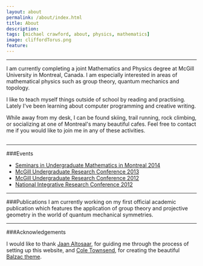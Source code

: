 ```yaml
---
layout: about
permalink: /about/index.html
title: About
description: 
tags: [michael crawford, about, physics, mathematics]
image: cliffordTorus.png
feature: 
---
```

***
I am currently completing a joint Mathematics and Physics degree at McGill University in Montreal, Canada. I am especially interested in areas of mathematical physics such as group theory, quantum mechanics and topology.

I like to teach myself things outside of school by reading and practising. Lately I've been learning about computer programming and creative writing. 

While away from my desk, I can be found skiing, trail running, rock climbing, or socializing at one of Montreal's many beautiful cafes. Feel free to contact me if you would like to join me in any of these activities.

## <center><a href="https://twitter.com/michaelcrwfrd"><i class="fa fa-twitter"></i></a> <a href="mailto:mcrwfrd@gmail.com"><i class="fa fa-envelope"></i></a></center>

***

###Events
* [Seminars in Undergraduate Mathematics in Montreal 2014](http://summ.math.uqam.ca/?lang=en)
* [McGill Undergraduate Research Conference 2013](https://www.mcgill.ca/science/research/ours/urc/2013)
* [McGill Undergraduate Research Conference 2012](http://www.mcgill.ca/science/research/ours/urc/2012)
* [National Integrative Research Conference 2012](http://www.nircmcgill.com/2012.php)

***

###Publications
I am currently working on my first official academic publication which features the application of group theory and projective geometry in the world of quantum mechanical symmetries.  

***

###Acknowledgements

I would like to thank [Jaan Altosaar](https://twitter.com/thejaan), for guiding me through the process of setting up this website, and [Cole Townsend](https://twitter.com/twnsndco), for creating the beautiful [Balzac theme](http://jekyllthemes.org/themes/balzac/).




